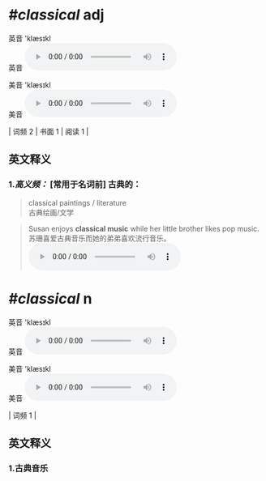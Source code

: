 # ***\#classical*** adj
英音 'klæsɪkl  
英音
<audio src="./media/classical-B.aac" controls="controls"></audio>

美音 'klæsɪkl  
美音
<audio src="./media/classical.aac" controls="controls"></audio>



| 词频 2 | 书面 1 | 阅读 1 |  

英文释义
---
### 1.*高义频：* **[常用于名词前] 古典的：**  

 > classical paintings / literature  
 > 古典绘画/文学    

 > Susan enjoys **classical music** while her little brother likes pop music.  
 > 苏珊喜爱古典音乐而她的弟弟喜欢流行音乐。    
<audio src="./media/1-classical.aac" controls="controls"></audio>


# ***\#classical*** n
英音 'klæsɪkl  
英音
<audio src="./media/classical-B.aac" controls="controls"></audio>

美音 'klæsɪkl  
美音
<audio src="./media/classical.aac" controls="controls"></audio>



| 词频 1 |  

英文释义
---
### 1.**古典音乐**  


